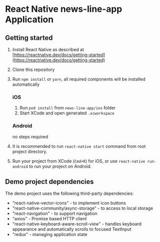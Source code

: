 # React Native news-line-app Application

## Getting started

1. Install React Native as described at [https://reactnative.dev/docs/getting-started](https://reactnative.dev/docs/getting-started)
2. Clone this repository
3. Run `npm install` or `yarn`, all required components will be installed automatically

    ### iOS

    1. Run `pod install` from `news-line-app/ios` folder
    2. Start XCode and open generated `.xcworkspace`

    ### Android

    no steps required

4. It is recommended to run `react-native start` command from root project directory.
5. Run your project from XCode (`Cmd+R`) for iOS, or use `react-native run-android` to run your project on Android.

## Demo project dependencies

The demo project uses the following third-party dependencies:
- "react-native-vector-icons" - to implement icon buttons
- "react-native-community/async-storage" - to access to local storage
- "react-navigation" - to support navigation
- "axios" - Promise based HTTP client
- "react-native-keyboard-aware-scroll-view" - handles keyboard appearance and automatically scrolls to focused TextInput
- "redux" - managing application state
